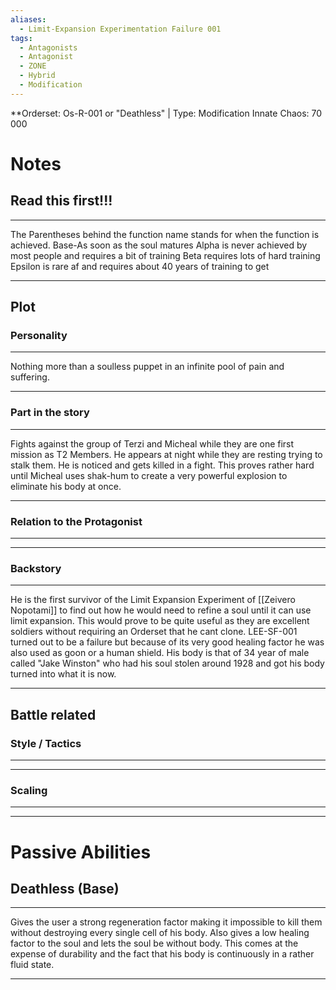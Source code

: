 ```yaml
---
aliases:
  - Limit-Expansion Experimentation Failure 001
tags:
  - Antagonists
  - Antagonist
  - ZONE
  - Hybrid
  - Modification
---
```

**Orderset: Os-R-001 or "Deathless" | Type: Modification
Innate Chaos:  70 000

# Notes
## Read this first!!!
___
The Parentheses behind the function name stands for when the function is achieved.
Base-As soon as the soul matures
Alpha is never achieved by most people and requires a bit of training 
Beta requires lots of hard training
Epsilon is rare af and requires about 40 years of training to get
___
## Plot
### Personality
___
Nothing more than a soulless puppet in an infinite pool of pain and suffering.
___
### Part in the story
___
Fights against the group of Terzi and Micheal while they are one first mission as T2 Members. 
He appears at night while they are resting trying to stalk them. He is noticed and gets killed in a fight.
This proves rather hard until Micheal uses shak-hum to create a very powerful explosion to eliminate his body at once.
___
### Relation to the Protagonist
___

___
### Backstory
___
He is the first survivor of the Limit Expansion Experiment of [[Zeivero Nopotami]] to find out how he would need to refine a soul until it can use limit expansion. This would prove to be quite useful as they are excellent soldiers without requiring an Orderset that he cant clone.
LEE-SF-001 turned out to be a failure but because of its very good healing factor he was also used as goon or a human shield.
His body is that of 34 year of male called "Jake Winston" who had his soul stolen around 1928 and got his body turned into what it is now.
___

## Battle related

### Style / Tactics
___

___
### Scaling 
___

___


# Passive Abilities
## Deathless (Base)
___
Gives the user a strong regeneration factor making it impossible to kill them without destroying every single cell of his body. Also gives a low healing factor to the soul and lets the soul be without body.
This comes at the expense of durability and the fact that his body is continuously in a rather fluid state. 
___
